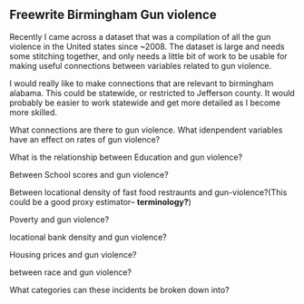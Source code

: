## Freewrite Birmingham Gun violence

Recently I came across a dataset that was a compilation
of all the gun violence in the United states since ~2008.
The dataset is large and needs some stitching together, and
only needs a little bit of work to be usable for making useful
connections between variables related to gun violence.

I would really like to make connections that are relevant
to birmingham alabama.  This could be statewide, or 
restricted to Jefferson county.  It would probably be easier
to work statewide and get more detailed as I become more 
skilled.

What connections are there to gun violence.  What idenpendent
variables have an effect on rates of gun violence? 

What is the relationship between Education and gun violence?

Between School scores and gun violence? 

Between locational density of fast food restraunts and 
gun-violence?(This could be a good proxy estimator–
**terminology?**) 

Poverty and gun violence?

locational bank density and gun violence?

Housing prices and gun violence?

between race and gun violence?

What categories can these incidents be broken down into?


